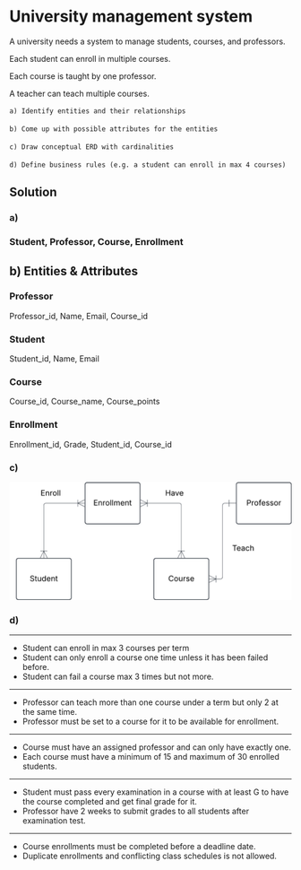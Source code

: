# University management system

A university needs a system to manage students, courses, and professors.

Each student can enroll in multiple courses.

Each course is taught by one professor.

A teacher can teach multiple courses.

    a) Identify entities and their relationships

    b) Come up with possible attributes for the entities

    c) Draw conceptual ERD with cardinalities

    d) Define business rules (e.g. a student can enroll in max 4 courses)


## Solution

### a) 

### Student, Professor, Course, Enrollment



## b) Entities & Attributes
### Professor 

Professor_id, Name, Email, Course_id

### Student

Student_id, Name, Email

### Course

Course_id, Course_name, Course_points

### Enrollment

Enrollment_id, Grade, Student_id, Course_id

### c)

<img src = "../assets/University_ERD.png" width=600>

### d)

---------------------------------------------------------------------------------
- Student can enroll in max 3 courses per term
- Student can only enroll a course one time unless it has been failed before.
- Student can fail a course max 3 times but not more.
---------------------------------------------------------------------------------
- Professor can teach more than one course under a term but only 2 at the same time.
- Professor must be set to a course for it to be available for enrollment.
---------------------------------------------------------------------------------
- Course must have an assigned professor and can only have exactly one.
- Each course must have a minimum of 15 and maximum of 30 enrolled students.
---------------------------------------------------------------------------------
- Student must pass every examination in a course with at least G to have the course completed and get final grade for it.
- Professor have 2 weeks to submit grades to all students after examination test.
---------------------------------------------------------------------------------
- Course enrollments must be completed before a deadline date.
- Duplicate enrollments and conflicting class schedules is not allowed.